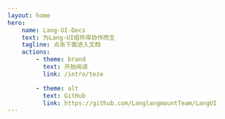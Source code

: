 ```yaml
---
layout: home
hero:
    name: Lang-UI-Docs
    text: 为Lang-UI组件库协作而生
    tagline: 点击下面进入文档
    actions:
        - theme: brand
          text: 开始阅读
          link: /intro/teze

        - theme: alt
          text: GitHub
          link: https://github.com/LanglangmountTeam/LangUI
---
```



